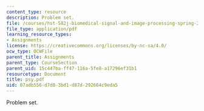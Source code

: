 ```yaml
---
content_type: resource
description: Problem set.
file: /courses/hst-582j-biomedical-signal-and-image-processing-spring-2007/07adb556d7d03bd1d87d292664c9eda5_psy.pdf
file_type: application/pdf
learning_resource_types:
- Assignments
license: https://creativecommons.org/licenses/by-nc-sa/4.0/
ocw_type: OCWFile
parent_title: Assignments
parent_type: CourseSection
parent_uid: 15c447ba-ff47-116a-5fe8-a17296ef31b1
resourcetype: Document
title: psy.pdf
uid: 07adb556-d7d0-3bd1-d87d-292664c9eda5
---
```

Problem set.